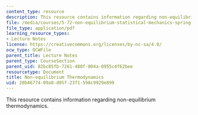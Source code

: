 ```yaml
---
content_type: resource
description: This resource contains information regarding non-equilibrium thermodynamics.
file: /media/courses/5-72-non-equilibrium-statistical-mechanics-spring-2012/20b4677409a8d05f23f1598c9929e899_MIT5_72S12_master2.pdf
file_type: application/pdf
learning_resource_types:
- Lecture Notes
license: https://creativecommons.org/licenses/by-nc-sa/4.0/
ocw_type: OCWFile
parent_title: Lecture Notes
parent_type: CourseSection
parent_uid: 82bc85fb-7261-480f-804a-0955c4f62bee
resourcetype: Document
title: Non-equilibrium Thermodynamics
uid: 20b46774-09a8-d05f-23f1-598c9929e899
---
```

This resource contains information regarding non-equilibrium thermodynamics.